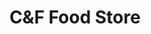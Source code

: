 ---
title: "C&F Food Store"
url: /grand-junction/candf-food-store-pitkin-avenue/
shop: convenience
---